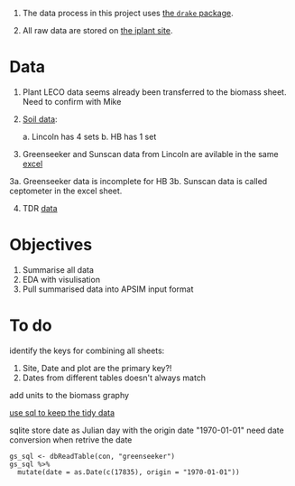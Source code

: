 

1. The data process in this project uses [the `drake` package](https://ropenscilabs.github.io/drake-manual/).

2. All raw data are stored on [the iplant site](https://iplant.plantandfood.co.nz/project/P442060-13/Research/Forms/AllItems.aspx).



# Data 

1. Plant LECO data seems already been transferred to the biomass sheet. Need to confirm with Mike

2. [Soil data](https://iplant.plantandfood.co.nz/project/P442060-13/_layouts/15/WopiFrame.aspx?sourcedoc=/project/P442060-13/Research/PeaProtein_Soil_Test_Results_2018-19.xlsx&action=default): 
    
    a. Lincoln has 4 sets
    b. HB has 1 set 

3. Greenseeker and Sunscan data from Lincoln are avilable in the same [excel](https://iplant.plantandfood.co.nz/project/P442060-13/_layouts/15/WopiFrame.aspx?sourcedoc=/project/P442060-13/Research/Pea_Protein_GS_2018-19_Lincoln.xlsx&action=default)

  3a. Greenseeker data is incomplete for HB
  3b. Sunscan data is called ceptometer in the excel sheet. 

4. TDR [data](https://iplant.plantandfood.co.nz/project/P442060-13/_layouts/15/WopiFrame2.aspx?sourcedoc=/project/P442060-13/Research/Peas2018_19_SWCirrigation_Lincoln_HB.xlsx&action=default)


# Objectives 

1. Summarise all data
2. EDA with visulisation 
3. Pull summarised data into APSIM input format


# To do 

identify the keys for combining all sheets:

  1. Site, Date and plot are the primary key?!
  2. Dates from different tables doesn't always match

add units to the biomass graphy


[use sql to keep the tidy data](https://jupyterhub.powerplant.pfr.co.nz/user/cflfcl/notebooks/00.jupyter_examples/UsingSQLiteWithBash.ipynb)

sqlite store date as Julian day with the origin date "1970-01-01"
need date conversion when retrive the date

```
gs_sql <- dbReadTable(con, "greenseeker")
gs_sql %>% 
  mutate(date = as.Date(c(17835), origin = "1970-01-01"))
```
